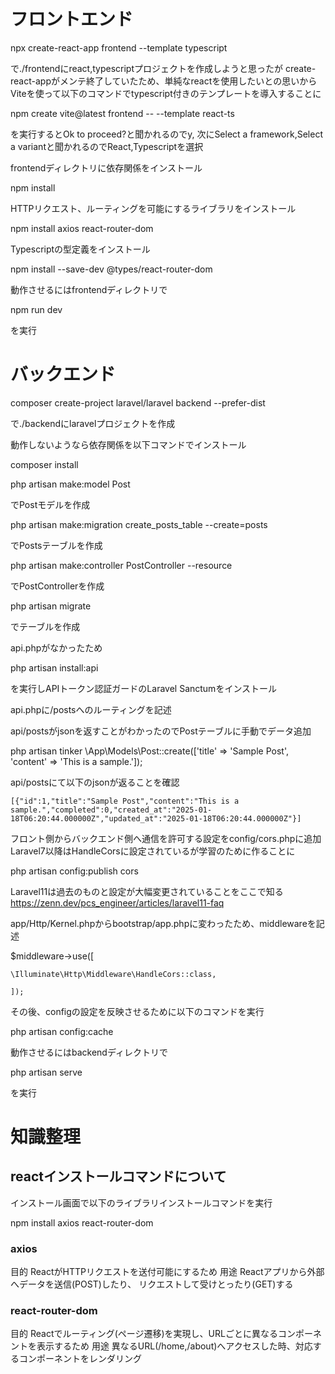 # フロントエンド

npx create-react-app frontend --template typescript

で./frontendにreact,typescriptプロジェクトを作成しようと思ったが
create-react-appがメンテ終了していたため、単純なreactを使用したいとの思いからViteを使って以下のコマンドでtypescript付きのテンプレートを導入することに

npm create vite@latest frontend -- --template react-ts

を実行するとOk to proceed?と聞かれるのでy,
次にSelect a framework,Select a variantと聞かれるのでReact,Typescriptを選択

frontendディレクトリに依存関係をインストール

npm install

HTTPリクエスト、ルーティングを可能にするライブラリをインストール

npm install axios react-router-dom

Typescriptの型定義をインストール

npm install --save-dev @types/react-router-dom

動作させるにはfrontendディレクトリで

npm run dev

を実行

# バックエンド

composer create-project laravel/laravel backend --prefer-dist

で./backendにlaravelプロジェクトを作成

動作しないようなら依存関係を以下コマンドでインストール

composer install

php artisan make:model Post

でPostモデルを作成

php artisan make:migration create_posts_table --create=posts

でPostsテーブルを作成

php artisan make:controller PostController --resource

でPostControllerを作成

php artisan migrate

でテーブルを作成

api.phpがなかったため

php artisan install:api

を実行しAPIトークン認証ガードのLaravel Sanctumをインストール

api.phpに/postsへのルーティングを記述

api/postsがjsonを返すことがわかったのでPostテーブルに手動でデータ追加

php artisan tinker
\App\Models\Post::create(['title' => 'Sample Post', 'content' => 'This is a sample.']);

api/postsにて以下のjsonが返ることを確認

```
[{"id":1,"title":"Sample Post","content":"This is a sample.","completed":0,"created_at":"2025-01-18T06:20:44.000000Z","updated_at":"2025-01-18T06:20:44.000000Z"}]
```

フロント側からバックエンド側へ通信を許可する設定をconfig/cors.phpに追加
Laravel7以降はHandleCorsに設定されているが学習のために作ることに

php artisan config:publish cors

Laravel11は過去のものと設定が大幅変更されていることをここで知る
https://zenn.dev/pcs_engineer/articles/laravel11-faq

app/Http/Kernel.phpからbootstrap/app.phpに変わったため、middlewareを記述

$middleware->use([

    \Illuminate\Http\Middleware\HandleCors::class,

    ]);

その後、configの設定を反映させるために以下のコマンドを実行

php artisan config:cache

動作させるにはbackendディレクトリで

php artisan serve

を実行

# 知識整理

## reactインストールコマンドについて

インストール画面で以下のライブラリインストールコマンドを実行

npm install axios react-router-dom

### axios

目的
ReactがHTTPリクエストを送付可能にするため
用途
Reactアプリから外部へデータを送信(POST)したり、
リクエストして受けとったり(GET)する

### react-router-dom

目的
Reactでルーティング(ページ遷移)を実現し、URLごとに異なるコンポーネントを表示するため
用途
異なるURL(/home,/about)へアクセスした時、対応するコンポーネントをレンダリング
